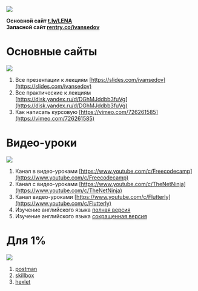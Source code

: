 ![](https://i.ibb.co/4fDXq1N/2022-07-13-23-23-15.png)

<b>Основной сайт [t.ly/LENA](https://e1m7.github.io/work/)</b><br>
<b>Запасной сайт [rentry.co/ivansedov](https://rentry.co/ivansedov)</b><br>

# Основные сайты

![](https://encrypted-tbn0.gstatic.com/images?q=tbn:ANd9GcRc-3JrMFOZhzJdwdhQ5-Nxw8kIMnYSIltXO32h0qFNxwuoCZsEq268BWC_Z2WO84ybhwA&usqp=CAU)

1. Все презентации к лекциям [https://slides.com/ivansedov](https://slides.com/ivansedov)
2. Все практические к лекциям [https://disk.yandex.ru/d/DGhMJddbb3fuVg](https://disk.yandex.ru/d/DGhMJddbb3fuVg)
3. Как написать курсовую [https://vimeo.com/726261585](https://vimeo.com/726261585)

# Видео-уроки

![](https://encrypted-tbn0.gstatic.com/images?q=tbn:ANd9GcQD5uhIaFsd7kRi8Q2h38qgOreLFFSczd-oE2RI2ur-QFSksmkAyrzcHeP4ki1kzRDgvlI&usqp=CAU)

1. Канал в видео-уроками [https://www.youtube.com/c/Freecodecamp](https://www.youtube.com/c/Freecodecamp)
2. Канал с видео-уроками [https://www.youtube.com/c/TheNetNinja](https://www.youtube.com/c/TheNetNinja)
3. Канал видео-уроками [https://www.youtube.com/c/Flutterly](https://www.youtube.com/c/Flutterly)
4. Изучение английского языка [полная версия](https://www.youtube.com/playlist?list=PL66DIGaegedqtRaxfVsk6vH5dBDuL5w92)
5. Изучение английского языка [сокращенная версия](https://www.youtube.com/playlist?list=PL66DIGaegedqVBwaauzKVk7DNqIFaXrN_)

# Для 1%

![](https://encrypted-tbn0.gstatic.com/images?q=tbn:ANd9GcS1EFFwD7w0m_3rh4gH7ZG1MUvFlsI6Z8U3mMwYSQqtG3bWeznmb5gzAS1TJHR5N4r0BFo&usqp=CAU)

1. [postman](https://www.postman.com/company/student-program/)
2. [skillbox](https://live.skillbox.ru)
3. [hexlet](https://ru.hexlet.io/webinars)
